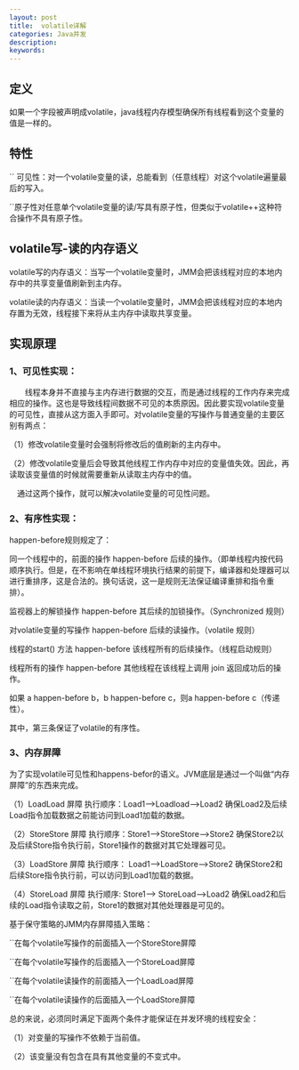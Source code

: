 ```yaml
---
layout: post
title:  volatile详解 
categories: Java并发
description: 
keywords: 
---
```



## 定义

如果一个字段被声明成volatile，java线程内存模型确保所有线程看到这个变量的值是一样的。

## 特性

`` 可见性：对一个volatile变量的读，总能看到（任意线程）对这个volatile遍量最后的写入。

``原子性对任意单个volatile变量的读/写具有原子性，但类似于volatile++这种符合操作不具有原子性。

## volatile写-读的内存语义

volatile写的内存语义：当写一个volatile变量时，JMM会把该线程对应的本地内存中的共享变量值刷新到主内存。

volatile读的内存语义：当读一个volatile变量时，JMM会把该线程对应的本地内存置为无效，线程接下来将从主内存中读取共享变量。

## 实现原理

### 1、可见性实现：

　　线程本身并不直接与主内存进行数据的交互，而是通过线程的工作内存来完成相应的操作。这也是导致线程间数据不可见的本质原因。因此要实现volatile变量的可见性，直接从这方面入手即可。对volatile变量的写操作与普通变量的主要区别有两点：

（1）修改volatile变量时会强制将修改后的值刷新的主内存中。

（2）修改volatile变量后会导致其他线程工作内存中对应的变量值失效。因此，再读取该变量值的时候就需要重新从读取主内存中的值。

　通过这两个操作，就可以解决volatile变量的可见性问题。

### 2、有序性实现：

happen-before规则规定了：

同一个线程中的，前面的操作 happen-before 后续的操作。（即单线程内按代码顺序执行。但是，在不影响在单线程环境执行结果的前提下，编译器和处理器可以进行重排序，这是合法的。换句话说，这一是规则无法保证编译重排和指令重排）。

监视器上的解锁操作 happen-before 其后续的加锁操作。（Synchronized 规则）

对volatile变量的写操作 happen-before 后续的读操作。（volatile 规则）

线程的start() 方法 happen-before 该线程所有的后续操作。（线程启动规则）

线程所有的操作 happen-before 其他线程在该线程上调用 join 返回成功后的操作。

如果 a happen-before b，b happen-before c，则a happen-before c（传递性）。

其中，第三条保证了volatile的有序性。

### 3、内存屏障

为了实现volatile可见性和happens-befor的语义。JVM底层是通过一个叫做“内存屏障”的东西来完成。

（1）LoadLoad 屏障
执行顺序：Load1—>Loadload—>Load2
确保Load2及后续Load指令加载数据之前能访问到Load1加载的数据。

（2）StoreStore 屏障
执行顺序：Store1—>StoreStore—>Store2
确保Store2以及后续Store指令执行前，Store1操作的数据对其它处理器可见。

（3）LoadStore 屏障
执行顺序： Load1—>LoadStore—>Store2
确保Store2和后续Store指令执行前，可以访问到Load1加载的数据。

（4）StoreLoad 屏障
执行顺序: Store1—> StoreLoad—>Load2
确保Load2和后续的Load指令读取之前，Store1的数据对其他处理器是可见的。

基于保守策略的JMM内存屏障插入策略：

``在每个volatile写操作的前面插入一个StoreStore屏障

``在每个volatile写操作的后面插入一个StoreLoad屏障

``在每个volatile读操作的前面插入一个LoadLoad屏障

``在每个volatile读操作的后面插入一个LoadStore屏障

总的来说，必须同时满足下面两个条件才能保证在并发环境的线程安全：

（1）对变量的写操作不依赖于当前值。

（2）该变量没有包含在具有其他变量的不变式中。
